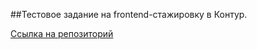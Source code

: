 ##Тестовое задание на frontend-стажировку в Контур.

[Ссылка на репозиторий](https://github.com/imbarr/kontur-task)